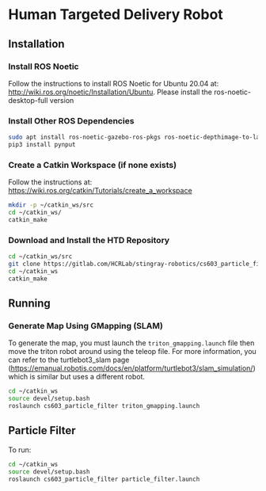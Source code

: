 # Human Targeted Delivery Robot

## Installation

### Install ROS Noetic
Follow the instructions to install ROS Noetic for Ubuntu 20.04 at: http://wiki.ros.org/noetic/Installation/Ubuntu. Please install the ros-noetic-desktop-full version

### Install Other ROS Dependencies
```bash
sudo apt install ros-noetic-gazebo-ros-pkgs ros-noetic-depthimage-to-laserscan ros-noetic-gmapping python3-catkin-tools python3-pip ros-noetic-map-server
pip3 install pynput
```

### Create a Catkin Workspace (if none exists)
Follow the instructions at: https://wiki.ros.org/catkin/Tutorials/create_a_workspace

```bash
mkdir -p ~/catkin_ws/src
cd ~/catkin_ws/
catkin_make
```

### Download and Install the HTD Repository
```bash
cd ~/catkin_ws/src
git clone https://gitlab.com/HCRLab/stingray-robotics/cs603_particle_filter.git
cd ~/catkin_ws
catkin_make
```

## Running 

### Generate Map Using GMapping (SLAM)
To generate the map, you must launch the `triton_gmapping.launch` file then move the triton robot around using the teleop file. For more information, you can refer to the turtlebot3_slam page (https://emanual.robotis.com/docs/en/platform/turtlebot3/slam_simulation/) which is similar but uses a different robot. 

```bash
cd ~/catkin_ws
source devel/setup.bash
roslaunch cs603_particle_filter triton_gmapping.launch
```


## Particle Filter

To run: 
```bash
cd ~/catkin_ws
source devel/setup.bash
roslaunch cs603_particle_filter particle_filter.launch
```
